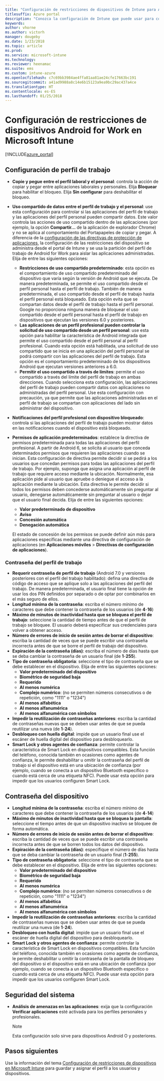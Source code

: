 ```yaml
---
title: "Configuración de restricciones de dispositivos de Intune para Android for Work"
titlesuffix: Azure portal
description: "Conozca la configuración de Intune que puede usar para controlar los valores de configuración y la funcionalidad de los dispositivos de Android for Work."
keywords: 
author: vhorne
ms.author: victorh
manager: dougeby
ms.date: 1/23/2018
ms.topic: article
ms.prod: 
ms.service: microsoft-intune
ms.technology: 
ms.reviewer: heenamac
ms.suite: ems
ms.custom: intune-azure
ms.openlocfilehash: c7c69bb3984ae4ffa81aa81ae24cfe17663bc191
ms.sourcegitcommit: a41ad9988a8c14e6b15123a9ea9bc29ac437a4ce
ms.translationtype: HT
ms.contentlocale: es-ES
ms.lasthandoff: 01/25/2018
---
```

# <a name="android-for-work-device-restriction-settings-in-microsoft-intune"></a>Configuración de restricciones de dispositivos Android for Work en Microsoft Intune

[!INCLUDE[azure_portal](./includes/azure_portal.md)]

## <a name="work-profile-settings"></a>Configuración de perfil de trabajo
-   **Copie y pegue entre el perfil laboral y el personal**: controla la acción de copiar y pegar entre aplicaciones laborales y personales. Elija **Bloquear** para habilitar el bloqueo. Elija **Sin configurar** para deshabilitar el bloqueo.
- **Uso compartido de datos entre el perfil de trabajo y el personal**: use esta configuración para controlar si las aplicaciones del perfil de trabajo y las aplicaciones del perfil personal pueden compartir datos. Este valor controla las acciones de uso compartido dentro de las aplicaciones (por ejemplo, la opción **Compartir...** de la aplicación de explorador Chrome) y no se aplica al comportamiento del Portapapeles de copiar y pegar. A diferencia de la [configuración de las directivas de protección de aplicaciones](https://docs.microsoft.com/intune-classic/deploy-use/protect-app-data-using-mobile-app-management-policies-with-microsoft-intune), la configuración de las restricciones del dispositivo se administra desde el portal de Intune y se usa la partición del perfil de trabajo de Android for Work para aislar las aplicaciones administradas. Elija de entre las siguientes opciones:
    - **Restricciones de uso compartido predeterminado**: esta opción es el comportamiento de uso compartido predeterminado del dispositivo que varía según la versión de Android que se ejecuta. De manera predeterminada, se permite el uso compartido desde el perfil personal hasta el perfil de trabajo. También de manera predeterminada, el uso compartido desde el perfil de trabajo hasta el perfil personal está bloqueado. Esta opción evita que se compartan datos desde el perfil de trabajo hasta el perfil personal. Google no proporciona ninguna manera de bloquear el uso compartido desde el perfil personal hasta el perfil de trabajo en dispositivos que ejecutan las versiones 6.0 y posteriores.   
    - **Las aplicaciones de un perfil profesional pueden controlar la solicitud de uso compartido desde un perfil personal**: use esta opción para habilitar la característica de Android integrada que permite el uso compartido desde el perfil personal al perfil profesional. Cuando esta opción está habilitada, una solicitud de uso compartido que se inicia en una aplicación del perfil personal se podrá compartir con las aplicaciones del perfil de trabajo. Esta opción es el comportamiento predeterminado de los dispositivos Android que ejecutan versiones anteriores a 6.0.
    - **Permitir el uso compartido a través de límites**: permite el uso compartido a través del límite del perfil de trabajo en ambas direcciones. Cuando selecciona esta configuración, las aplicaciones del perfil de trabajo pueden compartir datos con aplicaciones no administradas del perfil personal. Use esta configuración con precaución, ya que permite que las aplicaciones administradas en el perfil de trabajo se compartan con aplicaciones del lado sin administrar del dispositivo.

-   **Notificaciones del perfil profesional con dispositivo bloqueado**: controla si las aplicaciones del perfil de trabajo pueden mostrar datos en las notificaciones cuando el dispositivo está bloqueado.
-   **Permisos de aplicación predeterminados**: establece la directiva de permisos predeterminada para todas las aplicaciones del perfil profesional. A partir de Android 6, se solicita al usuario que conceda determinados permisos que requieren las aplicaciones cuando se inician. Esta configuración de directiva permite decidir si se pedirá a los usuarios que concedan permisos para todas las aplicaciones del perfil de trabajo. Por ejemplo, suponga que asigna una aplicación al perfil de trabajo que requiere acceso mediante la ubicación. Normalmente, esa aplicación pide al usuario que apruebe o deniegue el acceso a la aplicación mediante la ubicación. Esta directiva le permite decidir si todos los permisos deben concederse automáticamente sin preguntar al usuario, denegarse automáticamente sin preguntar al usuario o dejar que el usuario final decida. Elija de entre las siguientes opciones:
    -   **Valor predeterminado de dispositivo**
    -   **Aviso**
    -   **Concesión automática**
    -   **Denegación automática**

    El estado de concesión de los permisos se puede definir aún más para aplicaciones específicas mediante una directiva de configuración de aplicaciones (en **Aplicaciones móviles** > **Directivas de configuración de aplicaciones**).

### <a name="work-profile-password"></a>Contraseña del perfil de trabajo
- **Requerir contraseña de perfil de trabajo** (Android 7.0 y versiones posteriores con el perfil del trabajo habilitado): defina una directiva de código de acceso que se aplique solo a las aplicaciones del perfil del trabajo. De manera predeterminada, el usuario final tiene la opción de usar los dos PIN definidos por separado o de optar por combinarlos en el más seguro de ellos.
- **Longitud mínima de la contraseña**: escriba el número mínimo de caracteres que debe contener la contraseña de los usuarios (de **4**-**16**)
- **Máximo de minutos de inactividad hasta que se bloquea el perfil de trabajo**: seleccione la cantidad de tiempo antes de que el perfil de trabajo se bloquee. El usuario deberá especificar sus credenciales para volver a obtener acceso.
- **Número de errores de inicio de sesión antes de borrar el dispositivo**: escriba la cantidad de veces que se puede escribir una contraseña incorrecta antes de que se borre el perfil de trabajo del dispositivo.
- **Expiración de la contraseña (días)**: escriba el número de días hasta que se deba cambiar la contraseña de un usuario final (de **1**-**255**).
- **Tipo de contraseña obligatoria**: seleccione el tipo de contraseña que se debe establecer en el dispositivo. Elija de entre las siguientes opciones:
    - **Valor predeterminado del dispositivo**
    - **Biométrico de seguridad baja**
    - **Requerido**
    - **Al menos numérica**
    - **Complejo numérico**: (no se permiten números consecutivos o de repetición, como "1111" o "1234")
    - **Al menos alfabética**
    - **Al menos alfanumérica**
    - **Al menos alfanumérica con símbolos**
- **Impedir la reutilización de contraseñas anteriores**: escriba la cantidad de contraseñas nuevas que se deben usar antes de que se pueda reutilizar una nueva (de **1**-**24**).
- **Desbloqueo con huella digital**: impide que un usuario final use el escáner de huella digital del dispositivo para desbloquearlo.
- **Smart Lock y otros agentes de confianza**: permite controlar la característica de Smart Lock en dispositivos compatibles. Esta función del teléfono, conocida también en ocasiones como agentes de confianza, le permite deshabilitar u omitir la contraseña del perfil de trabajo si el dispositivo está en una ubicación de confianza (por ejemplo, cuando se conecta a un dispositivo Bluetooth específico o cuando está cerca de una etiqueta NFC). Puede usar esta opción para impedir que los usuarios configuren Smart Lock.

## <a name="device-password"></a>Contraseña del dispositivo

- **Longitud mínima de la contraseña**: escriba el número mínimo de caracteres que debe contener la contraseña de los usuarios (de **4**-**14**)
- **Máximo de minutos de inactividad hasta que se bloquea la pantalla**: seleccione el tiempo antes de que un dispositivo inactivo se bloquee de forma automática.
- **Número de errores de inicio de sesión antes de borrar el dispositivo**: escriba la cantidad de veces que se puede escribir una contraseña incorrecta antes de que se borren todos los datos del dispositivo.
- **Expiración de la contraseña (días)**: especifique el número de días hasta que se deba cambiar la contraseña de un usuario final (**1**-**255**).
- **Tipo de contraseña obligatoria**: seleccione el tipo de contraseña que se debe establecer en el dispositivo. Elija de entre las siguientes opciones:
    - **Valor predeterminado del dispositivo**
    - **Biométrico de seguridad baja**
    - **Requerido**
    - **Al menos numérica**
    - **Complejo numérico**: (no se permiten números consecutivos o de repetición, como "1111" o "1234")
    - **Al menos alfabética**
    - **Al menos alfanumérica**
    - **Al menos alfanumérica con símbolos**
- **Impedir la reutilización de contraseñas anteriores**: escriba la cantidad de contraseñas nuevas que se deben usar antes de que se pueda reutilizar una nueva (de **1**-**24**).
- **Desbloqueo con huella digital**: impide que un usuario final use el escáner de huella digital del dispositivo para desbloquearlo.
- **Smart Lock y otros agentes de confianza**: permite controlar la característica de Smart Lock en dispositivos compatibles. Esta función del teléfono, conocida también en ocasiones como agente de confianza, le permite deshabilitar u omitir la contraseña de la pantalla de bloqueo del dispositivo si el dispositivo está en una ubicación de confianza (por ejemplo, cuando se conecta a un dispositivo Bluetooth específico o cuando está cerca de una etiqueta NFC). Puede usar esta opción para impedir que los usuarios configuren Smart Lock.

## <a name="system-security"></a>Seguridad del sistema

 - **Análisis de amenazas en las aplicaciones**: exija que la configuración **Verificar aplicaciones** esté activada para los perfiles personales y profesionales.

   > [!Note]  
   > Esta configuración solo sirve para dispositivos Android O y posteriores. 

## <a name="next-steps"></a>Pasos siguientes

Use la información del tema [Configuración de restricciones de dispositivos en Microsoft Intune](device-restrictions-configure.md) para guardar y asignar el perfil a los usuarios y dispositivos.
